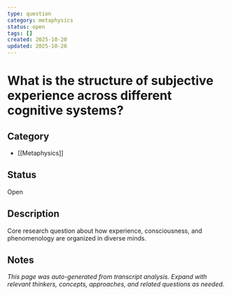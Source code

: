 ```yaml
---
type: question
category: metaphysics
status: open
tags: []
created: 2025-10-20
updated: 2025-10-20
---
```


# What is the structure of subjective experience across different cognitive systems?

## Category

- [[Metaphysics]]

## Status

Open

## Description

Core research question about how experience, consciousness, and phenomenology are organized in diverse minds.

## Notes

*This page was auto-generated from transcript analysis. Expand with relevant thinkers, concepts, approaches, and related questions as needed.*
